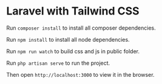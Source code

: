 # Laravel with Tailwind CSS

Run `composer install` to install all composer dependencies.

Run `npm install` to install all node dependencies.

Run `npm run watch` to build css and js in public folder.

Run `php artisan serve` to run the project.

Then open `http://localhost:3000` to view it in the browser.